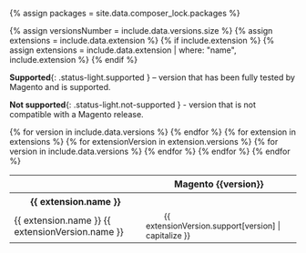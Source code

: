 {% assign packages = site.data.composer_lock.packages %}

{% assign versionsNumber = include.data.versions.size %}
{% assign extensions = include.data.extension %}
{% if include.extension %}
{% assign extensions = include.data.extension | where: "name", include.extension %}
{% endif %}

**Supported**{: .status-light.supported } – version that has been fully tested by Magento and is supported.

<!-- **Compatible**{: .status-light.compatible } – independent release version that has not been fully tested by Magento, but is confirmed to be compatible. -->

**Not&nbsp;supported**{: .status-light.not-supported } - version that is not compatible with a Magento release.

<table class="compatibility-table">
  <thead>
    <tr class="magento-version">
      <th>&nbsp;</th>
    {% for version in include.data.versions %}
      <th>Magento {{version}}</th>
    {% endfor %}
    </tr>
  </thead>
  {% for extension in extensions %}
  <tbody>
    <tr class="extension-name">
      <th colspan="{{ versionsNumber | plus: 1 }}">{{ extension.name }}</th>
    </tr>
    {% for extensionVersion in extension.versions %}
    <tr class="extension-version">
      <td>{{ extension.name }} {{ extensionVersion.name }}</td>
      {% for version in include.data.versions %}
      <td><span class="status-light {{ extensionVersion.support[version] | replace: ' ', '-' }}">{{ extensionVersion.support[version] | capitalize }}</span></td>
      {% endfor %}
    </tr>
    {% endfor %}
  </tbody>
  {% endfor %}
</table>

<style>
.compatibility-table {
  table-layout: auto;
}

.compatibility-table .magento-version th {
  padding: 5px 15px;
  background: none;
}
.extension-version {
  transition: all .2s;
}
.extension-version:hover {
  background: rgba(20,115,230,10%);
}

.compatibility-table .extension-name th {
  padding: 5px 15px;
}

.status-light {
  height: 32px;
  font-size: 14px;
  font-weight: 400;
}

.status-light::before {
  content: '';
  display: inline-block;
  width: 8px;
  height: 8px;
  border-radius: 50%;
  margin: 0 12px;
}

.status-light.supported::before {
  background: rgb(45, 157, 120);
}

.status-light.compatible::before {
  background: rgb(230, 134, 25);
}

.status-light.not-supported {
  font-style: italic;
}

.status-light.not-supported::before {
  background: rgb(179, 179, 179);
}

</style>
